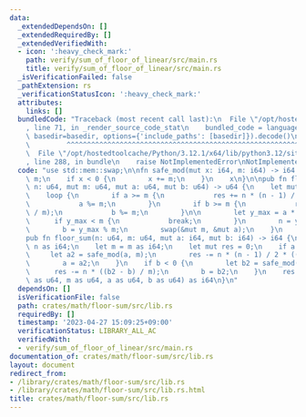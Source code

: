 ```yaml
---
data:
  _extendedDependsOn: []
  _extendedRequiredBy: []
  _extendedVerifiedWith:
  - icon: ':heavy_check_mark:'
    path: verify/sum_of_floor_of_linear/src/main.rs
    title: verify/sum_of_floor_of_linear/src/main.rs
  _isVerificationFailed: false
  _pathExtension: rs
  _verificationStatusIcon: ':heavy_check_mark:'
  attributes:
    links: []
  bundledCode: "Traceback (most recent call last):\n  File \"/opt/hostedtoolcache/Python/3.12.1/x64/lib/python3.12/site-packages/onlinejudge_verify/documentation/build.py\"\
    , line 71, in _render_source_code_stat\n    bundled_code = language.bundle(stat.path,\
    \ basedir=basedir, options={'include_paths': [basedir]}).decode()\n          \
    \         ^^^^^^^^^^^^^^^^^^^^^^^^^^^^^^^^^^^^^^^^^^^^^^^^^^^^^^^^^^^^^^^^^^^^^^^^^^^^^^^^^\n\
    \  File \"/opt/hostedtoolcache/Python/3.12.1/x64/lib/python3.12/site-packages/onlinejudge_verify/languages/rust.py\"\
    , line 288, in bundle\n    raise NotImplementedError\nNotImplementedError\n"
  code: "use std::mem::swap;\n\nfn safe_mod(mut x: i64, m: i64) -> i64 {\n    x %=\
    \ m;\n    if x < 0 {\n        x += m;\n    }\n    x\n}\n\npub fn floor_sum_unsigned(mut\
    \ n: u64, mut m: u64, mut a: u64, mut b: u64) -> u64 {\n    let mut res = 0;\n\
    \    loop {\n        if a >= m {\n            res += n * (n - 1) / 2 * (a / m);\n\
    \            a %= m;\n        }\n        if b >= m {\n            res += n * (b\
    \ / m);\n            b %= m;\n        }\n\n        let y_max = a * n + b;\n  \
    \      if y_max < m {\n            break;\n        }\n        n = y_max / m;\n\
    \        b = y_max % m;\n        swap(&mut m, &mut a);\n    }\n    res\n}\n\n\
    pub fn floor_sum(n: u64, m: u64, mut a: i64, mut b: i64) -> i64 {\n    let n =\
    \ n as i64;\n    let m = m as i64;\n    let mut res = 0;\n    if a < 0 {\n   \
    \     let a2 = safe_mod(a, m);\n        res -= n * (n - 1) / 2 * ((a2 - a) / m);\n\
    \        a = a2;\n    }\n    if b < 0 {\n        let b2 = safe_mod(b, m);\n  \
    \      res -= n * ((b2 - b) / m);\n        b = b2;\n    }\n    res + floor_sum_unsigned(n\
    \ as u64, m as u64, a as u64, b as u64) as i64\n}\n"
  dependsOn: []
  isVerificationFile: false
  path: crates/math/floor-sum/src/lib.rs
  requiredBy: []
  timestamp: '2023-04-27 15:09:25+09:00'
  verificationStatus: LIBRARY_ALL_AC
  verifiedWith:
  - verify/sum_of_floor_of_linear/src/main.rs
documentation_of: crates/math/floor-sum/src/lib.rs
layout: document
redirect_from:
- /library/crates/math/floor-sum/src/lib.rs
- /library/crates/math/floor-sum/src/lib.rs.html
title: crates/math/floor-sum/src/lib.rs
---
```


